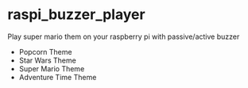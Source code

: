 # raspi_buzzer_player
Play super mario them on your raspberry pi with passive/active buzzer
- Popcorn Theme
- Star Wars Theme
- Super Mario Theme
- Adventure Time Theme
